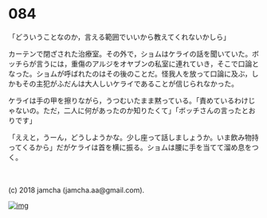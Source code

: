 # 084

「どういうことなのか，言える範囲でいいから教えてくれないかしら」  

カーテンで閉ざされた治療室。その外で，ショムはケライの話を聞いていた。ボッチらが言うには，重傷のアルジをオヤブンの私室に連れていき，そこで口論となった。ショムが呼ばれたのはその後のことだ。怪我人を放って口論に及ぶ，しかもその主犯がふだんは大人しいケライであることが信じられなかった。  

ケライは手の甲を擦りながら，うつむいたまま黙っている。「責めているわけじゃないの。ただ，二人に何があったのか知りたくて」「ボッチさんの言ったとおりです」  

「ええと，うーん，どうしようかな。少し座って話しましょうか。いま飲み物持ってくるから」だがケライは首を横に振る。ショムは腰に手を当てて溜め息をつく。  

<br>  
<br>  
(c) 2018 jamcha (jamcha.aa@gmail.com).  

[![img](http://i.creativecommons.org/l/by-nc-sa/4.0/88x31.png)](http://creativecommons.org/licenses/by-nc-sa/4.0/deed)